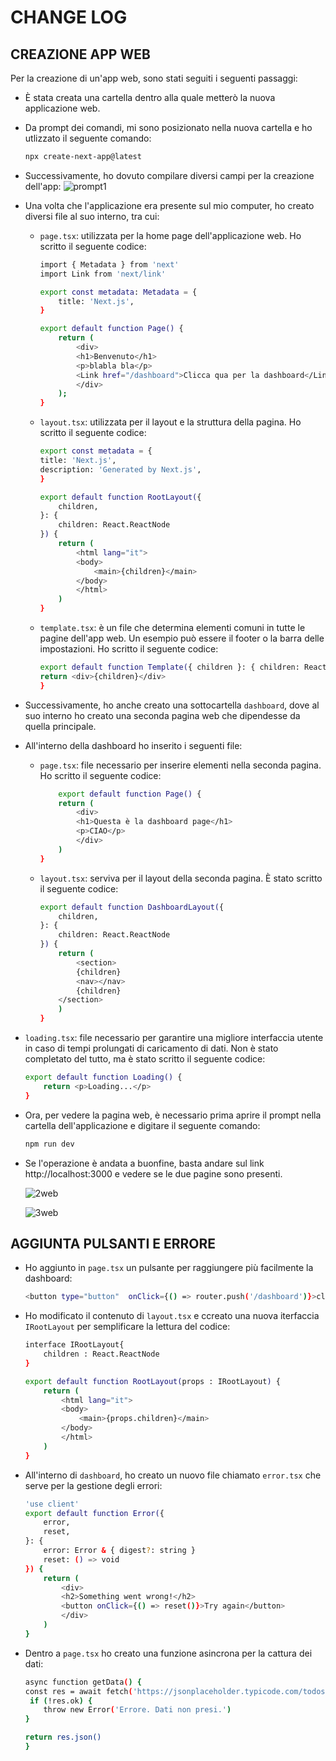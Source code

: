 # CHANGE LOG
## CREAZIONE APP WEB
Per la creazione di un'app web, sono stati seguiti i seguenti passaggi:
- È stata creata una cartella dentro alla quale metterò la nuova applicazione web.
- Da prompt dei comandi, mi sono posizionato nella nuova cartella e ho utlizzato il seguente comando:

    ```sh
    npx create-next-app@latest
    ```
- Successivamente, ho dovuto compilare diversi campi per la creazione dell'app:
![prompt1](1.png)
- Una volta che l'applicazione era presente sul mio computer, ho creato diversi file al suo interno, tra cui:
    - `page.tsx`: utilizzata per la home page dell'applicazione web. Ho scritto il seguente codice:
        ```sh
        import { Metadata } from 'next'
        import Link from 'next/link'

        export const metadata: Metadata = {
            title: 'Next.js',
        }

        export default function Page() {
            return (
                <div>
                <h1>Benvenuto</h1>
                <p>blabla bla</p>
                <Link href="/dashboard">Clicca qua per la dashboard</Link>
                </div>
            );
        }
        ```
    - `layout.tsx`: utilizzata per il layout e la struttura della pagina. Ho scritto il seguente codice:
        ```sh
        export const metadata = {
        title: 'Next.js',
        description: 'Generated by Next.js',
        }

        export default function RootLayout({
            children,
        }: {
            children: React.ReactNode
        }) {
            return (
                <html lang="it">
                <body>
                    <main>{children}</main>
                </body>
                </html>
            )
        }
        ```
    - `template.tsx`: è un file che determina elementi comuni in tutte le pagine dell'app web. Un esempio può essere il footer o la barra delle impostazioni. Ho scritto il seguente codice:

        ```sh
        export default function Template({ children }: { children: React.ReactNode }) {
        return <div>{children}</div>
        }
        ```
- Successivamente, ho anche creato una sottocartella `dashboard`, dove al suo interno ho creato una seconda pagina web che dipendesse da quella principale.
- All'interno della dashboard ho inserito i seguenti file:
    - `page.tsx`: file necessario per inserire elementi nella seconda pagina. Ho scritto il seguente codice:

        ```sh
            export default function Page() {
            return (
                <div>
                <h1>Questa è la dashboard page</h1>
                <p>CIAO</p>  
                </div>        
            )
        }
        ```
    - `layout.tsx`: serviva per il layout della seconda pagina. È stato scritto il seguente codice:
        ```sh
        export default function DashboardLayout({
            children,
        }: {
            children: React.ReactNode
        }) {
            return (
                <section>
                {children}
                <nav></nav>        
                {children}
            </section>
            )
        }
        ```
- `loading.tsx`: file necessario per garantire una migliore interfaccia utente in caso di tempi prolungati di caricamento di dati. Non è stato completato del tutto, ma è stato scritto il seguente codice:
    ```sh
    export default function Loading() {
        return <p>Loading...</p>
    }
    ```
- Ora, per vedere la pagina web, è necessario prima aprire il prompt nella cartella dell'applicazione e digitare il seguente comando:
    ```sh
    npm run dev
    ```
- Se l'operazione è andata a buonfine, basta andare sul link http://localhost:3000 e vedere se le due pagine sono presenti.

    ![2web](2.png)

    ![3web](3.png)

## AGGIUNTA PULSANTI E ERRORE
- Ho aggiunto in `page.tsx` un pulsante per raggiungere più facilmente la dashboard:
    ```sh
    <button type="button"  onClick={() => router.push('/dashboard')}>clicca per dashboard</button>
    ```
- Ho modificato il contenuto di `layout.tsx` e ccreato una nuova iterfaccia `IRootLayout` per semplificare la lettura del codice:

    ```sh
    interface IRootLayout{
        children : React.ReactNode
    }

    export default function RootLayout(props : IRootLayout) {
        return (
            <html lang="it">
            <body>
                <main>{props.children}</main>
            </body>
            </html>
        )
    }
    ```
- All'interno di `dashboard`, ho creato un nuovo file chiamato `error.tsx` che serve per la gestione degli errori:
    ```sh
    'use client'
    export default function Error({
        error,
        reset,
    }: {
        error: Error & { digest?: string }
        reset: () => void
    }) {
        return (
            <div>
            <h2>Something went wrong!</h2>
            <button onClick={() => reset()}>Try again</button>
            </div>
        )
    }
    ```
- Dentro a `page.tsx` ho creato una funzione asincrona per la cattura dei dati:
    ```sh
    async function getData() {
    const res = await fetch('https://jsonplaceholder.typicode.com/todos', { next: { revalidate: 3600 } })
     if (!res.ok) {
        throw new Error('Errore. Dati non presi.')
    }
 
    return res.json()
    }
    ```